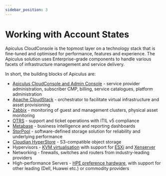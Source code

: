 ```yaml
---
sidebar_position: 3
---
```

# Working with Account States

Apiculus CloudConsole is the topmost layer on a technology stack that is fine-tuned and optimised for performance, features and experience. The Apiculus solution uses Enterprise-grade components to handle various facets of infrastructure management and service delivery.

In short, the building blocks of Apiculus are:

- [Apiculus CloudConsole and Admin Console](https://apiculus.com/) - service provider administration, subscriber CMP, billing, service catalogues, platform administration
- [Apache CloudStack](https://cloudstack.apache.org/) - orchestrator to facilitate virtual infrastructure and asset provisioning
- [Zabbix](https://zabbix.com/) - monitoring of guest and management clusters, physical asset monitoring
- [OTRS](https://otrs.com/) - support and ticket operations with ITIL v5 compliance
- [Metabase](https://metabase.com/) - business intelligence and reporting dashboards
- [StorPool](https://storpool.com/) - software-defined storage solution for reliability and underlying performance
- [Cloudian HyperStore](https://cloudian.com/products/hyperstore/) - S3-compatible object storage
- Hypervisors - [KVM virtualisation](https://www.linux-kvm.org/page/Main_Page) with support for [ESXi](https://www.vmware.com/in/products/esxi-and-esx.html) and [Xenserver](https://www.citrix.com/products/citrix-hypervisor/)
- Networking - firewalls, switches and routers from industry-leading providers
- High-performance Servers - [HPE preference hardware](https://www.hpe.com/greenlake), with support for other leading (Dell, Huawei etc.) or commodity providers